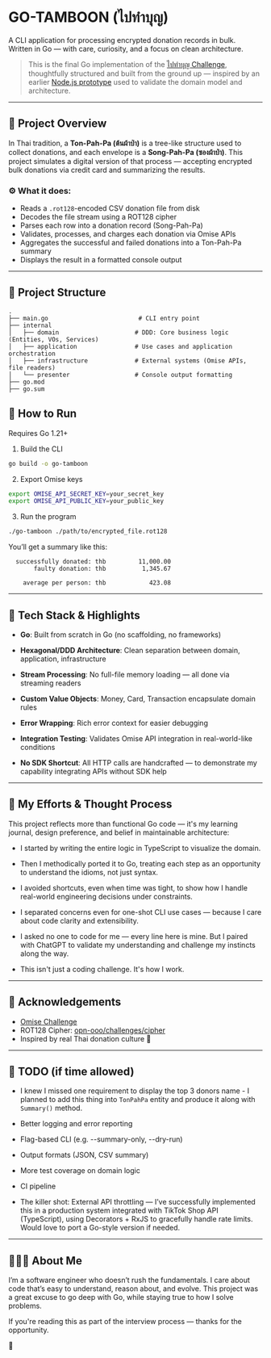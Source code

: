 # GO-TAMBOON (ไปทำบุญ)

A CLI application for processing encrypted donation records in bulk.  
Written in Go — with care, curiosity, and a focus on clean architecture.

> This is the final Go implementation of
> the [ไปทำบุญ Challenge](https://github.com/opn-ooo/challenges/tree/master/challenge-go), thoughtfully structured and
> built from the ground up — inspired by an earlier [Node.js prototype](https://github.com/fanneiOZ/go-tamboon-at-node)
> used to validate the domain model and architecture.

---

## 🧠 Project Overview

In Thai tradition, a **Ton-Pah-Pa (ต้นผ้าป่า)** is a tree-like structure used to collect donations, and each envelope is
a **Song-Pah-Pa (ซองผ้าป่า)**. This project simulates a digital version of that process — accepting encrypted bulk
donations via credit card and summarizing the results.

### ⚙️ What it does:

- Reads a `.rot128`-encoded CSV donation file from disk
- Decodes the file stream using a ROT128 cipher
- Parses each row into a donation record (Song-Pah-Pa)
- Validates, processes, and charges each donation via Omise APIs
- Aggregates the successful and failed donations into a Ton-Pah-Pa summary
- Displays the result in a formatted console output

---

## 📂 Project Structure

```
.
├── main.go                         # CLI entry point
├── internal
│   ├── domain                     # DDD: Core business logic (Entities, VOs, Services)
│   ├── application                # Use cases and application orchestration
│   ├── infrastructure             # External systems (Omise APIs, file readers)
│   └── presenter                  # Console output formatting
├── go.mod
├── go.sum
```

## 🧪 How to Run

Requires Go 1.21+

1. Build the CLI

```bash
go build -o go-tamboon
```

2. Export Omise keys

```bash
export OMISE_API_SECRET_KEY=your_secret_key
export OMISE_API_PUBLIC_KEY=your_public_key
```

3. Run the program

```bash
./go-tamboon ./path/to/encrypted_file.rot128
```

You’ll get a summary like this:

```        total received: thb         12,345.67
  successfully donated: thb         11,000.00
       faulty donation: thb          1,345.67

    average per person: thb            423.08
```

---

## 🧱 Tech Stack & Highlights

- **Go**: Built from scratch in Go (no scaffolding, no frameworks)

- **Hexagonal/DDD Architecture**: Clean separation between domain, application, infrastructure

- **Stream Processing**: No full-file memory loading — all done via streaming readers

- **Custom Value Objects**: Money, Card, Transaction encapsulate domain rules

- **Error Wrapping**: Rich error context for easier debugging

- **Integration Testing**: Validates Omise API integration in real-world-like conditions

- **No SDK Shortcut**: All HTTP calls are handcrafted — to demonstrate my capability integrating APIs without SDK help

---

## 🤝 My Efforts & Thought Process

This project reflects more than functional Go code — it's my learning journal, design preference, and belief in
maintainable architecture:

- I started by writing the entire logic in TypeScript to visualize the domain.

- Then I methodically ported it to Go, treating each step as an opportunity to understand the idioms, not just syntax.

- I avoided shortcuts, even when time was tight, to show how I handle real-world engineering decisions under
  constraints.

- I separated concerns even for one-shot CLI use cases — because I care about code clarity and extensibility.

- I asked no one to code for me — every line here is mine. But I paired with ChatGPT to validate my understanding and
  challenge my instincts along the way.

- This isn't just a coding challenge. It's how I work.

---

## 🧾 Acknowledgements

- [Omise Challenge](https://github.com/opn-ooo/challenges/tree/master/challenge-go)
- ROT128
  Cipher: [opn-ooo/challenges/cipher](https://github.com/opn-ooo/challenges/blob/master/challenge-go/cipher/rot128.go)
- Inspired by real Thai donation culture 🧧

---

## 📌 TODO (if time allowed)

- I knew I missed one requirement to display the top 3 donors name - I planned to add this thing into `TonPahPa` entity
  and produce it along with `Summary()` method.

- Better logging and error reporting

- Flag-based CLI (e.g. --summary-only, --dry-run)

- Output formats (JSON, CSV summary)

- More test coverage on domain logic

- CI pipeline

- The killer shot: External API throttling — I’ve successfully implemented this in a production system integrated with
  TikTok Shop API (TypeScript), using Decorators + RxJS to gracefully handle rate limits. Would love to port a Go-style
  version if needed.

---

## 🙋🏻‍♂️ About Me

I’m a software engineer who doesn’t rush the fundamentals. I care about code that’s easy to understand, reason about,
and evolve. This project was a great excuse to go deep with Go, while staying true to how I solve problems.

If you're reading this as part of the interview process — thanks for the opportunity.

🙏
